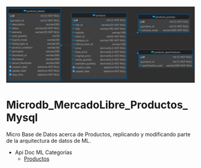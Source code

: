 ![Index app](./doc/DER/microdb_mercadolibre_productos.png)

# Microdb_MercadoLibre_Productos_Mysql
Micro Base de Datos acerca de Productos, replicando y modificando parte de la arquitectura de datos de ML.

* Api Doc ML Categorías 
  * [Productos](https://developers.mercadolibre.com.ar/es_ar/publica-productos) 

